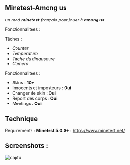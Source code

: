 ## **Minetest-Among us**

   *un mod **minetest** français pour jouer à* ***among us***

Fonctionnalitées :

Tâches :

 - *Counter*
 - *Temperature*
 - *Tache du dinausaure*
 - *Camera*

Fonctionnalitées :
 - Skins : **10+**
 - Innocents et imposteurs : **Oui**
 - Changer de skin : **Oui**
 - Report des corps : **Oui**
 - Meetings : **Oui**
## Technique
Requirements : **Minetest 5.0.0+** :  https://www.minetest.net/
## Screenshots :
![captu]("https://www.mediafire.com/file/ofj3nx5vz8r3fxv/Capture+d’écran+de+2021-03-27+11-47-46.png")
